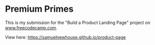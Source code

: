 # Premium Primes

This is my submission for the "Build a Product Landing Page" project on www.freecodecamp.com.

View here: https://samuelnewhouse.github.io/product-page
